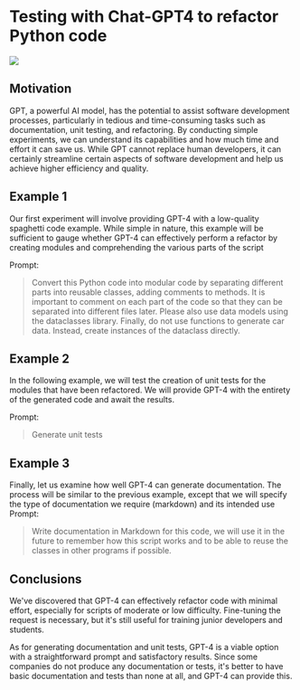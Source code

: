 
# Testing with Chat-GPT4 to refactor Python code

![](E:\repositorios\gpt-refactor-test\images\header.png)

## Motivation

GPT, a powerful AI model, has the potential to assist software development processes, particularly in tedious and time-consuming tasks such as documentation, unit testing, and refactoring. By conducting simple experiments, we can understand its capabilities and how much time and effort it can save us. While GPT cannot replace human developers, it can certainly streamline certain aspects of software development and help us achieve higher efficiency and quality.

## Example 1

Our first experiment will involve providing GPT-4 with a low-quality spaghetti code example. While simple in nature, this example will be sufficient to gauge whether GPT-4 can effectively perform a refactor by creating modules and comprehending the various parts of the script

Prompt: 
> Convert this Python code into modular code by separating different parts into reusable classes, adding comments to methods. It is important to comment on each part of the code so that they can be separated into different files later. Please also use data models using the dataclasses library. Finally, do not use functions to generate car data. Instead, create instances of the dataclass directly.


## Example 2
In the following example, we will test the creation of unit tests for the modules that have been refactored. We will provide GPT-4 with the entirety of the generated code and await the results.

Prompt:
> Generate unit tests

## Example 3
Finally, let us examine how well GPT-4 can generate documentation. The process will be similar to the previous example, except that we will specify the type of documentation we require (markdown) and its intended use
Prompt:

> Write  documentation in Markdown for this code, we will use it in the future to remember how this script works and to be able to reuse the classes in other programs if possible.



## Conclusions
We've discovered that GPT-4 can effectively refactor code with minimal effort, especially for scripts of moderate or low difficulty. Fine-tuning the request is necessary, but it's still useful for training junior developers and students.

As for generating documentation and unit tests, GPT-4 is a viable option with a straightforward prompt and satisfactory results. Since some companies do not produce any documentation or tests, it's better to have basic documentation and tests than none at all, and GPT-4 can provide this.
